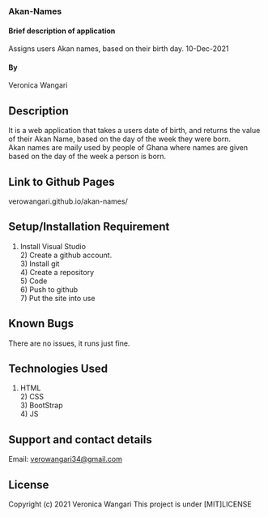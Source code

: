 ### Akan-Names
#### Brief description of application
Assigns users Akan names, based on their birth day. 10-Dec-2021
#### By 
Veronica Wangari
## Description
It is a web application that takes a users date of birth, and returns the value of their Akan Name, based on the day of the week they were born.<br> Akan names are maily used by people of Ghana where names are given<br> based on the day of the week a person is born.
## Link to Github Pages
verowangari.github.io/akan-names/

## Setup/Installation Requirement
1) Install Visual Studio <br> 2) Create a github account. <br> 3) Install git <br> 4) Create a repository <br> 5) Code <br> 6) Push to github <br>7) Put the site into use

## Known Bugs
There are no issues, it runs just fine.
## Technologies Used
1) HTML <br> 2) CSS <br> 3) BootStrap <br> 4) JS
## Support and contact details
Email: verowangari34@gmail.com
## License
Copyright (c) 2021 Veronica Wangari
This project is under [MIT]LICENSE
